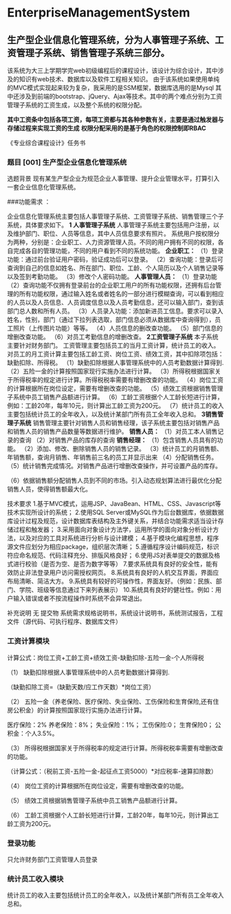 # EnterpriseManagementSystem
## 生产型企业信息化管理系统，分为人事管理子系统、工资管理子系统、销售管理子系统三部分。

  该系统为大三上学期学完web初级编程后的课程设计，该设计为综合设计，其中涉及的知识有web技术、数据库以及软件工程相关知识。
由于该系统如果使用单纯的MVC模式实现起来较为复杂，我采用的是SSM框架，数据库选用的是Mysql
其中还涉及到前端的bootstrap、jQuery、Ajax等技术。其中的两个难点分别为工资管理子系统的工资生成，以及整个系统的权限分配。

  **其中工资条中包括各项工资，每项工资都与其各种参数有关，主要是通过触发器与存储过程来实现工资的生成**
  **权限分配采用的是基于角色的权限控制即RBAC**
  
  
  《专业综合课程设计》任务书

### 			题目	[001] 生产型企业信息化管理系统

选题背景	现有某生产型企业为规范企业人事管理、提升企业管理水平，打算引入一套企业信息化管理系统。

###功能需求	 ：

  企业信息化管理系统主要包括人事管理子系统、工资管理子系统、销售管理三个子系统，具体要求如下。
**1 人事管理子系统**
​    人事管理子系统主要包括用户注册，以及维护部门、职位、人员等信息，其中人员信息要求有照片。
系统用户按权限分为两种，分别是：企业职工、人力资源管理人员。不同的用户拥有不同的权限，各自完成各自的管理功能，不同的用户看到不同的系统功能。
	**企业职工：**
（1）登录功能：通过前台验证用户密码，验证成功后可以登录。
（2）查询功能：登录后可查询到自己的信息如姓名、所在部门、职位、工龄、个人简历以及个人销售记录等以及签到考勤功能。
（3）修改个人密码功能。
	**人事管理人员：**
（1）登录功能
（2）查询功能不仅拥有登录前台的企业职工用户的所有功能权限，还拥有后台管理的所有功能权限，通过输入姓名或者姓名的一部分进行模糊查询，可以看到相应的人员以及人员信息、人员调度信息以及人员考勤信息，还可以输入部门，查到该部门总人数和所有人员。
（3）人员录入功能：添加新进员工信息。要求可以录入姓名，性别，部门（通过下拉列表选取，部门信息必须从数据库中查询得到），员工照片（上传图片功能）等等。
（4）人员信息的删改查功能。
（5）部门信息的增删改查功能。
（6）对员工考勤信息的增删改查。
**2工资管理子系统**
本子系统主要针对财务部门。
工资管理主要包括员工的当月工资计算，统计员工的收入。
对员工的月工资计算主要包括工龄工资、岗位工资、绩效工资，其中扣除项包括：缺勤扣除、所得税。
（1）缺勤扣除根据人事管理系统中的人员考勤数据计算得到.
（2）五险一金的计算按照国家现行实施办法进行计算。
（3）所得税根据国家关于所得税率的规定进行计算。所得税税率需要有增删改查的功能。
（4）岗位工资的计算根据所在岗位设定，需要有增删改查的功能。
（5）绩效工资根据销售管理子系统中员工销售产品额进行计算。
（6）工龄工资根据个人工龄长短进行计算，例如：工龄20年，每年10元，则计算出工龄工资为200元。
（7）统计员工的收入主要包括统计员工的全年收入，以及统计某部门所有员工全年收入总和。
**3销售管理子系统**
销售管理主要针对销售人员和销售经理，该子系统主要包括对销售产品和销售人员的销售产品数量等数据进行维护。
**销售人员：**
（1）对员工本人销售记录的查询
（2）对销售产品的库存的查询
**销售经理：**
（1）包含销售人员具有的功能。
（2）添加、修改、删除销售人员的销售记录。
（3）统计员工的月销售额、年销售额，查询月销售、年销售前三名的员工并显示出来
（4）分配销售任务。
（5）统计销售完成情况。对销售产品进行增删改查操作，并可设置产品的库存。

（6）依据销售额分配销售人员到不同的市场。引入动态规划算法进行最优化分配销售人员，使得销售额最大化。



 技术要求	1.基于MVC模式，运用JSP、JavaBean、HTML、CSS、Javascript等技术实现所设计的系统；
2.使用SQL Server或MySQL作为后台数据库，依据数据库设计过程及规范，设计数据库表结构及主外键关系，并结合功能需求适当设计存储过程和触发器；
3.采用面向对象设计方法学，运用所学的面向对象分析设计方法，以及对应的工具对系统进行分析与设计建模；
4.基于模块化编程思想，程序源文件应划分为相应package，组织层次清晰；
5.遵循程序设计编码规范，标识符应命名规范、代码注释充分、排版风格良好；
6.使用JS对表单提交的数据及格式进行校验（是否为空、是否为数字等等）
7.要求系统具有良好的安全性，能有效防止非法登录用户访问需授权网页。
8.系统具有良好的人机交互界面，界面应布局清晰、简洁大方。
9.系统具有较好的可操作性，界面友好。（例如：民族、部门、学院、班级等信息通过下来列表展示）
10.系统具有良好的健壮性。例如：用户输入错误或者不按流程操作时系统不会异常退出。

补充说明	无
提交物	系统需求规格说明书，系统设计说明书，系统测试报告，工程文件（源代码、可执行程序、数据库文件）



### 工资计算模块

计算公式：岗位工资+工龄工资+绩效工资-缺勤扣除-五险一金-个人所得税

 

（1） 缺勤扣除根据人事管理系统中的人员考勤数据计算得到.

（缺勤扣除工资=（缺勤天数/应工作天数）*岗位工资）

（2） 五险一金（养老保险、医疗保险、失业保险、工伤保险和生育保险,还有住房公积金）的计算按照国家现行实施办法进行计算。

医疗保险：2% 养老保险：8%； 失业保险：1%； 工伤保险:0； 生育保险0； 公积金：个人3.5%。 

（3）	所得税根据国家关于所得税率的规定进行计算。所得税税率需要有增删改查的功能。

（计算公式：（税前工资-五险一金-起征点工资5000）*对应税率-速算扣除数）

（4）	岗位工资的计算根据所在岗位设定，需要有增删改查的功能。

（5）	绩效工资根据销售管理子系统中员工销售产品额进行计算。

（6）	工龄工资根据个人工龄长短进行计算，工龄20年，每年10元，则计算出工龄工资为200元。

### 登录功能

只允许财务部门工资管理人员登录

### 统计员工收入模块

统计员工的收入主要包括统计员工的全年收入，以及统计某部门所有员工全年收入总和。





